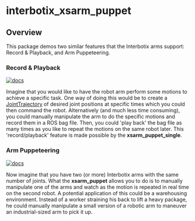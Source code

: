 # interbotix_xsarm_puppet

## Overview

This package demos two similar features that the Interbotix arms support: Record & Playback, and Arm Puppeteering.

### Record & Playback

[![docs](https://trossenrobotics.com/docs/docs_button.svg)](https://docs.trossenrobotics.com/interbotix_xsarms_docs/ros1_packages/record_and_playback.html)

Imagine that you would like to have the robot arm perform some motions to achieve a specific task. One way of doing this would be to create a [JointTrajectory](http://docs.ros.org/melodic/api/trajectory_msgs/html/msg/JointTrajectory.html) of desired joint positions at specific times which you could then command the robot. Alternatively (and much less time consuming), you could manually manipulate the arm to do the specific motions and record them in a ROS bag file. Then, you could 'play back' the bag file as many times as you like to repeat the motions on the same robot later. This 'record/playback' feature is made possible by the **xsarm_puppet_single**.

### Arm Puppeteering

[![docs](https://trossenrobotics.com/docs/docs_button.svg)](https://docs.trossenrobotics.com/interbotix_xsarms_docs/ros1_packages/arm_puppeteering.html)

Now imagine that you have two (or more) Interbotix arms with the same number of joints. What the **xsarm_puppet** allows you to do is to manually manipulate one of the arms and watch as the motion is repeated in real time on the second robot. A potential application of this could be a warehousing environment. Instead of a worker straining his back to lift a heavy package, he could manually manipulate a small version of a robotic arm to maneuver an industrial-sized arm to pick it up.
